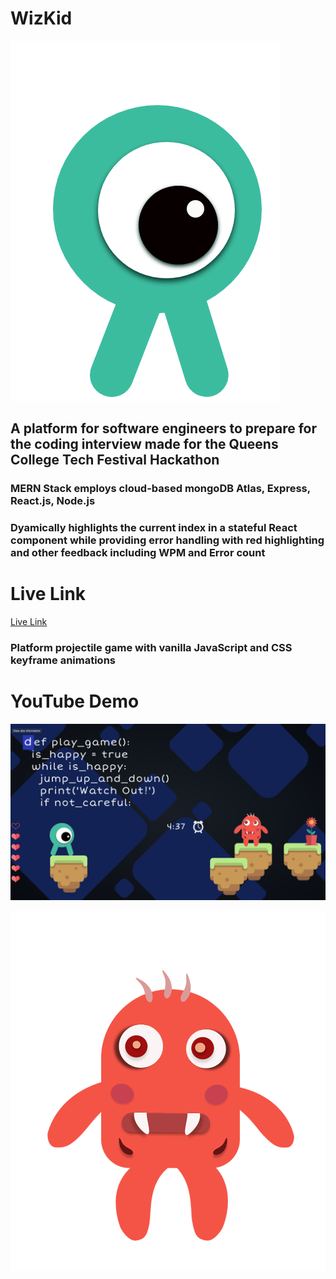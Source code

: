 # WizKid
![Eye-Monster](https://github.com/SammoMichael/wizkid/blob/master/green-eye.gif "Eye-Monster")

## A platform for software engineers to prepare for the coding interview made for the Queens College Tech Festival Hackathon
### MERN Stack employs cloud-based mongoDB Atlas, Express, React.js, Node.js 
### Dyamically highlights the current index in a stateful React component while providing error handling with red highlighting and other feedback including WPM and Error count
# Live Link
[Live Link](https://wizkid.ml)
### Platform projectile game with vanilla JavaScript and CSS keyframe animations 
# YouTube Demo

[![WizKid](https://github.com/SammoMichael/wizkid/blob/master/Screen%20Shot%202562-04-07%20at%204.40.06%20AM.png)](https://youtu.be/Zljcs7VcvIk)

![Red-Monster](https://github.com/SammoMichael/wizkid/blob/master/monster.gif "Red-Monster")






